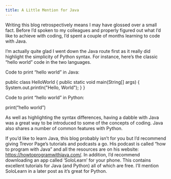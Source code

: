 ```yaml
---
title: A Little Mention for Java
---
```

Writing this blog retrospectively means I may have glossed over a small fact. Before I’d spoken to my colleagues and properly figured out what I’d like to achieve with coding, I’d spent a couple of months learning to code with Java. 

I’m actually quite glad I went down the Java route first as it really did highlight the simplicity of Python syntax. For instance, here’s the classic “hello world” code in the two languages.

Code to print “hello world” in Java:

public class HelloWorld {
    public static void main(String[] args) {
        System.out.println("Hello, World");
    }
}

Code to print “hello world” in Python:

print(“hello world”)

As well as highlighting the syntax differences, having a dabble with Java was a great way to be introduced to some of the concepts of coding. Java also shares a number of common features with Python. 

If you’d like to learn Java, this blog probably isn’t for you but  I’d recommend giving Trevor Page’s tutorials and podcasts a go.  His podcast is called “how to program with Java” and all the resources are on his website: https://howtoprogramwithjava.com/. In addition, I’d recommend downloading an app called ‘SoloLearn’ for your phone. This contains excellent tutorials for Java (and Python) all of which are free. I’ll mention SoloLearn in a later post as it’s great for Python.



